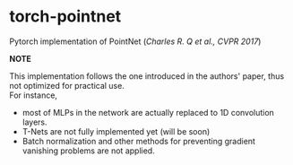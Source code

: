 # torch-pointnet
Pytorch implementation of PointNet (*Charles R. Q et al., CVPR 2017*)

**NOTE**

This implementation follows the one introduced in the authors' paper, thus not optimized for practical use.  
For instance, 
- most of MLPs in the network are actually replaced to 1D convolution layers.
- T-Nets are not fully implemented yet (will be soon)
- Batch normalization and other methods for preventing gradient vanishing problems are not applied.
